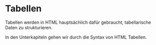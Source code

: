 # Tabellen

Tabellen werden in HTML hauptsächlich dafür gebraucht, tabellarische Daten zu strukturieren.

In den Unterkapiteln gehen wir durch die Syntax von HTML Tabellen. 